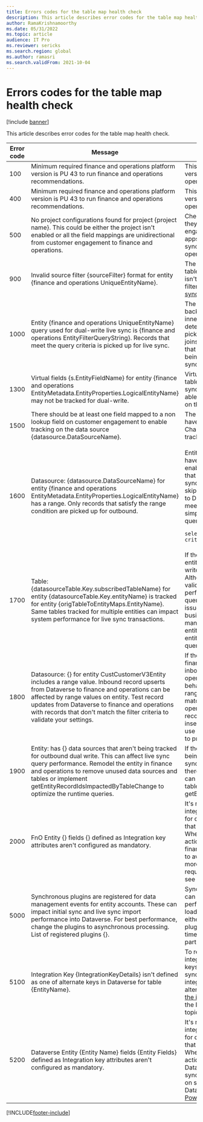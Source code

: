 ```yaml
---
title: Errors codes for the table map health check
description: This article describes error codes for the table map health check.
author: RamaKrishnamoorthy
ms.date: 05/31/2022
ms.topic: article
audience: IT Pro
ms.reviewer: sericks
ms.search.region: global
ms.author: ramasri
ms.search.validFrom: 2021-10-04
---
```


# Errors codes for the table map health check

[!include [banner](../../includes/banner.md)]



This article describes error codes for the table map health check.

| Error code | Message | Detail |
| --- | --- | --- |
| 100 | Minimum required finance and operations platform version is PU 43 to run finance and operations recommendations. | This feature requires platform updates for version 10.0.19 or later of finance and operations apps. |
| 400 | Minimum required finance and operations platform version is PU 43 to run finance and operations recommendations. | This feature requires platform updates for version 10.0.19 or later of finance and operations apps. |
| 500 | No project configurations found for project \{project name\}. This could be either the project isn't enabled or all the field mappings are unidirectional from customer engagement to finance and operations. | Check the mappings for the table map. If they're unidirectional from customer engagement apps to finance and operations apps, no traffic is generated for live synchronization from finance and operations apps to Microsoft Dataverse. |
| 900 | Invalid source filter \{sourceFilter\} format for entity \{finance and operations UniqueEntityName\}. | The source filter that is specified on the table map for finance and operations apps isn't syntactically correct. To validate the filter criteria, see [Troubleshoot live synchronization issues](dual-write-troubleshooting-live-sync.md#live-synchronization-issues-that-are-caused-by-incorrect-query-filter-syntax-on-the-dual-write-maps). | 
| 1000 | Entity \{finance and operations UniqueEntityName\} query used for dual-write live sync is \{finance and operations EntityFilterQueryString\}. Records that meet the query criteria is picked up for live sync. | The entity query that was returned is the backing SQL query for the entity. Check for inner joins or filters on the query that determine the business data that is being picked up for live synchronization. Inner joins and filters are mandatory conditions that must be fulfilled for each record that is being picked up for dual-write live synchronization. | 
| 1300 | Virtual fields \{s.EntityFieldName\} for entity \{finance and operations EntityMetadata.EntityProperties.LogicalEntityName\} may not be tracked for dual-write. | Virtual fields from finance and operations tables aren't enabled for tracking. Live synchronization can sync the data, but isn't able to pick up the changes that are made on the columns. | 
| 1500 | There should be at least one field mapped to a non lookup field on customer engagement to enable tracking on the data source \{datasource.DataSourceName\}. | The data source from the entity doesn't have any field that is mapped for dual-write. Changes to the underlying table aren't tracked for dual-write. |
| 1600 | Datasource: \{datasource.DataSourceName\} for entity \{finance and operations EntityMetadata.EntityProperties.LogicalEntityName\} has a range. Only records that satisfy the range condition are picked up for outbound. | <p>Entities in finance and operations apps can have data sources where filter ranges are enabled. These ranges define the records that are picked up as part of live synchronization. If some records are skipped from finance and operations apps to Dataverse, check whether the records meet the range criteria on the entity. A simple way to do this check is to run a SQL query that resembles the following example.</p><p><pre>```select * from <Entity> where <filter criteria>```</pre></p>| 
| 1700 | Table: \{datasourceTable.Key.subscribedTableName\} for entity \{datasourceTable.Key.entityName\} is tracked for entity \{origTableToEntityMaps.EntityName\}. Same tables tracked for multiple entities can impact system performance for live sync transactions. | If the same table is tracked by multiple entities, changes to the table trigger dual-write evaluation for the linked entities. Although the filter clauses send only the valid records, the evaluation might cause a performance issue if there are long-running queries or unoptimized query plans. This issue might not be avoidable from the business perspective. However, if there are many intersecting tables across multiple entities, you should consider simplifying the entity or checking optimizations for entity queries. |
| 1800 | Datasource: {} for entity CustCustomerV3Entity includes a range value. Inbound record upserts from Dataverse to finance and operations can be affected by range values on entity. Test record updates from Dataverse to finance and operations with records that don't match the filter criteria to validate your settings. | If there's a range specified on the entity in finance and operations apps, then the inbound sync from Dataverse to finance and operations apps should be tested for update behavior on records that don't match this range criteria. Any record that doesn't match the range gets treated as an insert operation by the entity. If there's an existing record in the underlying table, then the insert fails. We recommend that you test this use case for all scenarios before deploying to production. |
| 1900 | Entity: has {} data sources that aren't being tracked for outbound dual write. This can affect live sync query performance. Remodel the entity in finance and operations to remove unused data sources and tables or implement getEntityRecordIdsImpactedByTableChange to optimize the runtime queries. | If there are many data sources that aren't being used for tracking in the actual live sync from finance and operations apps, then there's a possibility that entity performance can affect live sync. To optimize the tracked tables, use the method getEntityRecordIdsImpactedByTableChange. | 
| 2000 | FnO Entity {} fields {} defined as Integration key attributes aren't configured as mandatory. | It's recommended that fields included as integration key attributes are required fields for data entry in the application, ensuring that a value is always entered in the field. When this error occurs, the recommended action is to configure the fields of the finance and operations table to be required to avoid initial sync and live sync issues. For more information on designating fields are required using the personalization feature, see [Personalize the user experience](../../../fin-ops/get-started/personalize-user-experience.md). | 
| 5000 | Synchronous plugins are registered for data management events for entity accounts. These can impact initial sync and live sync import performance into Dataverse. For best performance, change the plugins to asynchronous processing. List of registered plugins {}. | Synchronous plugins on a Dataverse entity can affect live sync and initial sync performance as it adds to the transaction load. The recommended approach is to either turn off the plugins or make these plugins async if you're facing slow load times in initial sync or live sync for a particular entity. |
| 5100 | Integration Key {IntegrationKeyDetails} isn't defined as one of alternate keys in Dataverse for table {EntityName}. | To resolve this error, align the indicated integration key with one of the alternate keys of the table to avoid initial sync and live sync issues. For more information on integration keys, including alligment with alternate keys, see [What is the purpose of the integration key, and is it mandatory?](dual-write-faq.md#what-is-the-purpose-of-the-integration-key,-and-is-it-mandatory) in the Dual-write frequently asked questions topic. | 
| 5200 | Dataverse Entity {Entity Name} fields {Entity Fields} defined as Integration key attributes aren't configured as mandatory. | It's recommended that fields included as integration key attributes are required fields for data entry in the application, ensuring that a value is always entered in the field. When this error occurs, the recommended action is to configure the fields of the Dataverse table to be required to avoid initial sync and live sync issues. For information on setting columns to be required in Dataverse, see [How to create columns using Power Apps portal](/power-apps/maker/data-platform/create-edit-field-portal). |



[!INCLUDE[footer-include](../../../../includes/footer-banner.md)]

